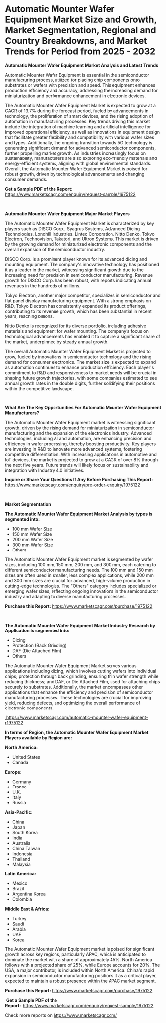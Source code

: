 <p><h1>Automatic Mounter Wafer Equipment Market Size and Growth, Market Segmentation, Regional and Country Breakdowns, and Market Trends for Period from 2025 -  2032</h1></p><p><strong>Automatic Mounter Wafer Equipment Market Analysis and Latest Trends</strong></p>
<p><p>Automatic Mounter Wafer Equipment is essential in the semiconductor manufacturing process, utilized for placing chip components onto substrates or wafers with precision and speed. This equipment enhances production efficiency and accuracy, addressing the increasing demand for miniaturization and performance enhancement in electronic devices. </p><p>The Automatic Mounter Wafer Equipment Market is expected to grow at a CAGR of 13.7% during the forecast period, fueled by advancements in technology, the proliferation of smart devices, and the rising adoption of automation in manufacturing processes. Key trends driving this market include the integration of machine learning and artificial intelligence for improved operational efficiency, as well as innovations in equipment design that facilitate greater flexibility and compatibility with various wafer sizes and types. Additionally, the ongoing transition towards 5G technology is generating significant demand for advanced semiconductor components, further propelling market growth. As industries increasingly focus on sustainability, manufacturers are also exploring eco-friendly materials and energy-efficient systems, aligning with global environmental standards. Overall, the Automatic Mounter Wafer Equipment Market is poised for robust growth, driven by technological advancements and changing consumer demands.</p></p>
<p><strong>Get a Sample PDF of the Report:&nbsp;</strong> <a href="https://www.marketscagr.com/enquiry/request-sample/1975122?utm_campaign=1789&utm_medium=2&utm_source=Github&utm_content=ia&utm_term=04022025&utm_id=automatic-mounter-wafer-equipment">https://www.marketscagr.com/enquiry/request-sample/1975122</a></p>
<p>&nbsp;</p>
<p><strong>Automatic Mounter Wafer Equipment Major Market Players</strong></p>
<p><p>The Automatic Mounter Wafer Equipment Market is characterized by key players such as DISCO Corp., Syagrus Systems, Advanced Dicing Technologies, Longhill Industries, Lintec Corporation, Nitto Denko, Tokyo Electron, Technovision, Takatori, and Ultron Systems. This market is driven by the growing demand for miniaturized electronic components and the overall expansion of the semiconductor industry.</p><p>DISCO Corp. is a prominent player known for its advanced dicing and mounting equipment. The company's innovative technology has positioned it as a leader in the market, witnessing significant growth due to the increasing need for precision in semiconductor manufacturing. Revenue growth for DISCO Corp. has been robust, with reports indicating annual revenues in the hundreds of millions.</p><p>Tokyo Electron, another major competitor, specializes in semiconductor and flat panel display manufacturing equipment. With a strong emphasis on R&D, Tokyo Electron has consistently expanded its product offerings, contributing to its revenue growth, which has been substantial in recent years, reaching billions.</p><p>Nitto Denko is recognized for its diverse portfolio, including adhesive materials and equipment for wafer mounting. The company’s focus on technological advancements has enabled it to capture a significant share of the market, underpinned by steady annual growth.</p><p>The overall Automatic Mounter Wafer Equipment Market is projected to grow, fueled by innovations in semiconductor technology and the rising demand for consumer electronics. The market size is expected to expand as automation continues to enhance production efficiency. Each player's commitment to R&D and responsiveness to market needs will be crucial in shaping future growth trajectories, with some companies estimated to see annual growth rates in the double digits, further solidifying their positions within the competitive landscape.</p></p>
<p>&nbsp;</p>
<p><strong>What Are The Key Opportunities For Automatic Mounter Wafer Equipment Manufacturers?</strong></p>
<p><p>The Automatic Mounter Wafer Equipment market is witnessing significant growth, driven by the rising demand for miniaturization in semiconductor manufacturing and the expansion of the electronics industry. Advanced technologies, including AI and automation, are enhancing precision and efficiency in wafer processing, thereby boosting productivity. Key players are investing in R&D to innovate more advanced systems, fostering competitive differentiation. With increasing applications in automotive and IoT devices, the market is projected to grow at a CAGR of over 8% through the next five years. Future trends will likely focus on sustainability and integration with Industry 4.0 initiatives.</p></p>
<p><strong>Inquire or Share Your Questions If Any Before Purchasing This Report:</strong> <a href="https://www.marketscagr.com/enquiry/pre-order-enquiry/1975122?utm_campaign=1789&utm_medium=2&utm_source=Github&utm_content=ia&utm_term=04022025&utm_id=automatic-mounter-wafer-equipment">https://www.marketscagr.com/enquiry/pre-order-enquiry/1975122</a></p>
<p>&nbsp;</p>
<p><strong>Market Segmentation</strong></p>
<p><strong>The Automatic Mounter Wafer Equipment Market Analysis by types is segmented into:</strong></p>
<p><ul><li>100 mm Wafer Size</li><li>150 mm Wafer Size</li><li>200 mm Wafer Size</li><li>300 mm Wafer Size</li><li>Others</li></ul></p>
<p><p>The Automatic Mounter Wafer Equipment market is segmented by wafer sizes, including 100 mm, 150 mm, 200 mm, and 300 mm, each catering to different semiconductor manufacturing needs. The 100 mm and 150 mm sizes are often used in smaller, less complex applications, while 200 mm and 300 mm sizes are crucial for advanced, high-volume production in cutting-edge technologies. The "Others" category includes specialized or emerging wafer sizes, reflecting ongoing innovations in the semiconductor industry and adapting to diverse manufacturing processes.</p></p>
<p><strong>Purchase this Report:&nbsp;</strong><a href="https://www.marketscagr.com/purchase/1975122?utm_campaign=1789&utm_medium=2&utm_source=Github&utm_content=ia&utm_term=04022025&utm_id=automatic-mounter-wafer-equipment">https://www.marketscagr.com/purchase/1975122</a></p>
<p>&nbsp;</p>
<p><strong>The Automatic Mounter Wafer Equipment Market Industry Research by Application is segmented into:</strong></p>
<p><ul><li>Dicing</li><li>Protection (Back Grinding)</li><li>DAF (Die Attached Film)</li><li>Others</li></ul></p>
<p><p>The Automatic Mounter Wafer Equipment Market serves various applications including dicing, which involves cutting wafers into individual chips; protection through back grinding, ensuring thin wafer strength while reducing thickness; and DAF, or Die Attached Film, used for attaching chips securely to substrates. Additionally, the market encompasses other applications that enhance the efficiency and precision of semiconductor manufacturing processes. These technologies are crucial for improving yield, reducing defects, and optimizing the overall performance of electronic components.</p></p>
<p><a href="https://www.marketscagr.com/automatic-mounter-wafer-equipment-r1975122?utm_campaign=1789&utm_medium=2&utm_source=Github&utm_content=ia&utm_term=04022025&utm_id=automatic-mounter-wafer-equipment">&nbsp;https://www.marketscagr.com/automatic-mounter-wafer-equipment-r1975122</a></p>
<p><strong>In terms of Region, the Automatic Mounter Wafer Equipment Market Players available by Region are:</strong></p>
<p>
    <p> <strong> North America: </strong>
        <ul>
            <li>United States</li>
            <li>Canada</li>
        </ul>
        </p> 
    <p> <strong> Europe: </strong>
        <ul>
            <li>Germany</li>
            <li>France</li>
            <li>U.K.</li>
            <li>Italy</li>
            <li>Russia</li>
        </ul>
        </p> 
    <p> <strong> Asia-Pacific: </strong>
        <ul>
            <li>China</li>
            <li>Japan</li>
            <li>South Korea</li>
            <li>India</li>
            <li>Australia</li>
            <li>China Taiwan</li>
            <li>Indonesia</li>
            <li>Thailand</li>
            <li>Malaysia</li>
        </ul>
        </p> 
    <p> <strong> Latin America: </strong>
        <ul>
            <li>Mexico</li>
            <li>Brazil</li>
            <li>Argentina Korea</li>
            <li>Colombia</li>
        </ul>
        </p> 
    <p> <strong> Middle East & Africa: </strong>
        <ul>
            <li>Turkey</li>
            <li>Saudi</li>
            <li>Arabia</li>
            <li>UAE</li>
            <li>Korea</li>
        </ul>
    </p>
    </p>
<p><p>The Automatic Mounter Wafer Equipment market is poised for significant growth across key regions, particularly APAC, which is anticipated to dominate the market with a share of approximately 45%. North America follows with a projected share of 25%, while Europe accounts for 20%. The USA, a major contributor, is included within North America. China's rapid expansion in semiconductor manufacturing positions it as a critical player, expected to maintain a robust presence within the APAC market segment.</p></p>
<p><strong>Purchase this Report: </strong><a href="https://www.marketscagr.com/purchase/1975122?utm_campaign=1789&utm_medium=2&utm_source=Github&utm_content=ia&utm_term=04022025&utm_id=automatic-mounter-wafer-equipment">https://www.marketscagr.com/purchase/1975122</a></p>
<p>&nbsp;<strong>Get a Sample PDF of the Report:&nbsp;&nbsp;</strong><a href="https://www.marketscagr.com/enquiry/request-sample/1975122?utm_campaign=1789&utm_medium=2&utm_source=Github&utm_content=ia&utm_term=04022025&utm_id=automatic-mounter-wafer-equipment">https://www.marketscagr.com/enquiry/request-sample/1975122</a></p>
<p><strong></strong></p>
<p>Check more reports on <a href="https://www.marketscagr.com/?utm_campaign=1789&utm_medium=2&utm_source=Github&utm_content=ia&utm_term=04022025&utm_id=automatic-mounter-wafer-equipment">https://www.marketscagr.com/</a></p>